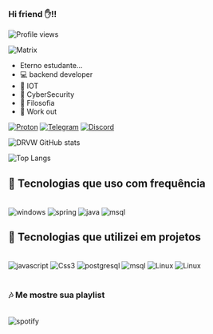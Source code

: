 ### Hi friend ✋!!
<p align = "left"> <img src = "https://komarev.com/ghpvc/?username=KellisonSilva&color=green" alt ="Profile views" /> </p>


![Matrix](https://user-images.githubusercontent.com/45300498/148630939-e6972305-2703-4629-bb73-0589879d5554.gif)

- Eterno estudante...
- 💻 backend developer
- 🔩 IOT
- 🔐 CyberSecurity
- 📖 Filosofia
- 💪 Work out


[![Proton](https://img.shields.io/badge/ProtonMail-8B89CC?style=for-the-badge&logo=protonmail&logoColor=white)](shellsCode@protonmail.com)
[![Telegram](https://img.shields.io/badge/Telegram-2CA5E0?style=for-the-badge&logo=telegram&logoColor=white)](https://t.me/Drvww)
[![Discord](https://img.shields.io/badge/Discord-7289DA?style=for-the-badge&logo=discord&logoColor=whit)](https://discord.io/DRVW)


![DRVW GitHub stats](https://github-readme-stats.vercel.app/api?username=KellisonSilva&show_icons=true&theme=cobalt)

![Top Langs](https://github-readme-stats.vercel.app/api/top-langs/?username=KellisonSilva&theme=blue-green)



## 🔧 Tecnologias que uso com frequência
<div style = "display: inline_block"><br/>

<img align = "center" alt = "windows" src = "https://img.shields.io/badge/Windows-0078D6?style=for-the-badge&logo=windows&logoColor=white" />
<img align = "center" alt = "spring" src = "https://img.shields.io/badge/Spring-6DB33F?style=for-the-badge&logo=spring&logoColor=white" />
<img align = "center" alt = "java" src = "https://img.shields.io/badge/Java-ED8B00?style=for-the-badge&logo=java&logoColor=white" />
<img align = "center" alt = "msql" src = "https://img.shields.io/badge/MySQL-00000F?style=for-the-badge&logo=mysql&logoColor=white" />

</div>


## 🔨 Tecnologias que utilizei em projetos
<div style = "display: inline_block"><br/>

<img align ="center" alt ="javascript" src ="https://img.shields.io/badge/JavaScript-323330?style=for-the-badge&logo=javascript&logoColor=F7DF1E" />
<img align ="center" alt ="Css3" src ="https://img.shields.io/badge/CSS3-1572B6?style=for-the-badge&logo=css3&logoColor=white"/>
<img align = "center" alt = "postgresql" src = "https://img.shields.io/badge/PostgreSQL-316192?style=for-the-badge&logo=postgresql&logoColor=white" />
<img align = "center" alt = "msql" src = "https://img.shields.io/badge/Heroku-430098?style=for-the-badge&logo=heroku&logoColor=white"/>
<img align ="center" alt ="Linux" src ="https://img.shields.io/badge/Linux_Mint-87CF3E?style=for-the-badge&logo=linux-mint&logoColor=white" />
<img align ="center" alt ="Linux" src ="https://img.shields.io/badge/HTML5-E34F26?style=for-the-badge&logo=html5&logoColor=white" />
</div></br>

### 🎶 Me mostre sua playlist
<div style = "display: inline_block"><br/>
<img align ="center" alt ="spotify" src ="https://img.shields.io/badge/Spotify-1ED760?&style=for-the-badge&logo=spotify&logoColor=white"/>

</div>

